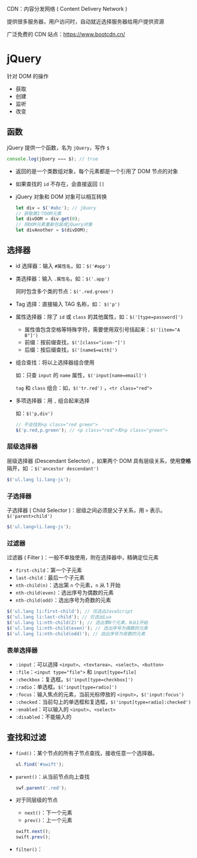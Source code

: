 CDN：内容分发网络 ( Content Delivery Network )

提供很多服务器，用户访问时，自动就近选择服务器给用户提供资源

广泛免费的 CDN 站点：https://www.bootcdn.cn/

# jQuery

针对 DOM 的操作

- 获取
- 创建
- 监听
- 改变

## 函数

jQuery 提供一个函数，名为 `jQuery`，写作 `$`

```js
console.log(jQuery === $); // true
```

- 返回的是一个类数组对象，每个元素都是一个引用了 DOM 节点的对象

- 如果查找的 `id` 不存在，会直接返回 `[]`

- jQuery 对象和 DOM 对象可以相互转换

  ```javascript
  let div = $('#abc'); // jQuery
  // 获取第1个DOM元素
  let divDOM = div.get(0);
  // 将DOM元素重新包装成jQuery对象
  let divAnother = $(divDOM);
  ```

  

## 选择器

- id 选择器：输入 `#属性名`，如：`$('#app')`

- 类选择器：输入 `.属性名`，如：`$('.app')`

  同时包含多个类的节点：`$('.red.green')`

- Tag 选择：直接输入 TAG 名称，如： `$('p')`

- 属性选择器：除了 `id` 或 `class` 的其他属性，如：`$('[type=password]')`

  - 属性值包含空格等特殊字符，需要使用双引号括起来：`$('[item="A B"]')`
  - 前缀：按前缀查找，`$('[class="icon-"]')`
  - 后缀：按后缀查找，`$('[name$=with]')`

- 组合查找：将以上选择器组合使用

  如：只查 `input` 的 `name` 属性，`$('input[name=email]')`

  `tag` 和 `class` 组合：如，`$('tr.red')` ，`<tr class="red">` 

- 多项选择器：用 `,` 组合起来选择

  如：`$('p,div')`

  ```javascript
  // 不会找到<p class="red green">
  $('p.red,p.green'); // <p class="red">和<p class="green">
  ```

### 层级选择器

层级选择器 (Descendant Selector) ，如果两个 DOM 具有层级关系，使用**空格**隔开，如 ：`$('ancestor descendant')`

```javascript
$('ul.lang li.lang-js');
```

### 子选择器

子选择器 ( Child Selector )：层级之间必须是父子关系，用 `>` 表示。`$('parent>child')`

```javascript
$('ul.lang>li.lang-js');
```

### 过滤器

过滤器 ( Filter )：一般不单独使用，附在选择器中，精确定位元素

- `first-child`：第一个子元素
- `last-child`：最后一个子元素
- `nth-child(n)`：选出第 `n` 个元素，`n` 从 1 开始
- `nth-child(even)`：选出序号为偶数的元素
- `nth-child(odd)`：选出序号为奇数的元素

```javascript
$('ul.lang li:first-child'); // 仅选出JavaScript
$('ul.lang li:last-child'); // 仅选出Lua
$('ul.lang li:nth-child(2)'); // 选出第N个元素，N从1开始
$('ul.lang li:nth-child(even)'); // 选出序号为偶数的元素
$('ul.lang li:nth-child(odd)'); // 选出序号为奇数的元素
```

### 表单选择器

- `:input`：可以选择 `<input>`、`<textarea>`、`<select>`、`<button>`
- `:file`：`<input type="file">` 和 `input[type=file]`
- `:checkbox`：复选框。`$('input[type=checkbox]')`
- `:radio`：单选框。`$('input[type=radio]')`
- `:focus`：输入焦点的元素，当前光标停放的 `<input>`，`$('input:focus')`
- `:checked`：当前勾上的单选框和复选框，`$('input[type=radio]:checked')`
- `:enabled`：可以输入的 `<input>`、`<select>`
- `:disabled`：不能输入的

## 查找和过滤

- `find()`：某个节点的所有子节点查找，接收任意一个选择器。

  ```javascript
  ul.find('#swift');
  ```

- `parent()`：从当前节点向上查找

  ```javascript
  swf.parent('.red');
  ```

- 对于同层级的节点

  - `next()`：下一个元素
  - `prev()`：上一个元素

  ```javascript
  swift.next();
  swift.prev();
  ```

- `filter()`：
